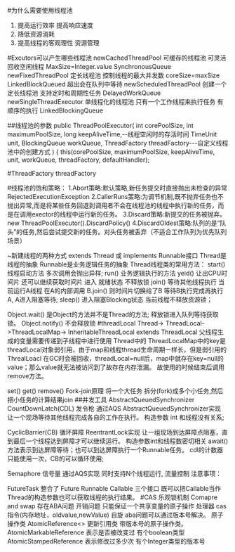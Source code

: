 #为什么需要使用线程池
1. 提高运行效率 提高响应速度
2. 降低资源消耗
3. 提高线程的客观理性 资源管理

#Excutors可以产生哪些线程池
newCachedThreadPool  可缓存的线程池  可灵活回收空闲线程 MaxSize=Integer.value  SynchronousQueue
newFixedThreadPool 定长线程池  控制线程的最大并发数 coreSize=maxSize  LinkedBlockQueued  超出会在队列中等待
newScheduledThreadPool 创建一个定长线程池 支持定时和周期性任务  DelayedWorkQueue
newSingleThreadExecutor 单线程化的线程池 只有一个工作线程来执行任务 有顺序的执行  LinkedBlockingQueue

##线程池的参数
public ThreadPoolExecutor(
int corePoolSize, 
int maximumPoolSize, 
long keepAliveTime,--线程空闲时的存活时间
 TimeUnit unit, 
 BlockingQueue workQueue, 
 ThreadFactory threadFactory---自定义线程池中的创建方式 )
 { this(corePoolSize, maximumPoolSize, keepAliveTime, unit, workQueue, threadFactory, defaultHandler);
 
 #ThreadFactory threadFactory 

#线程池的饱和策略： 
1.Abort策略:默认策略,新任务提交时直接抛出未检查的异常RejectedExecutionException 
2.CallerRuns策略:为调节机制,既不抛弃任务也不抛出异常,而是将某些任务回退到调用者不会在线程池的线程中执行新的任务，而是在调用exector的线程中运行新的任务。
3.Discard策略:新提交的任务被抛弃。 new ThreadPoolExecutor().DiscardPolicy() 
4.DiscardOldest策略:队列的是“队头”的任务,然后尝试提交新的任务。对头任务被丢弃（不适合工作队列为优先队列场景）



~新建线程的两种方式  extends Thread 或 implements Runnable接口
Thread是线程的抽象  Runnable是业务逻辑任务的抽象
Thread线程类的常用方法：
start() 线程启动方法 多次调用会抛出异样;
run() 业务逻辑执行的方法
yeid() 让出CPU时间片 还可以继续获取时间片 进入 就绪状态 不释放锁
join()  等待其他线程执行  当前运行A线程  在A的内部调用 B.join() 则时间片切换给了B 等待B执行完成再执行A, A进入阻塞等待;
sleep() 进入阻塞Blocking状态 当前线程不释放资源锁；

Object.wait() 是Object的方法并不是Thread的方法; 释放锁进入队列等待获取锁。
Object.notify() 不会释放锁
#threadLocal
Thread-> ThreadLocal->ThreadLocalMap->
InheritableThreadLocal extends ThreadLocal  父线程生成的变量需要传递到子线程中进行使用
Thread中的 ThreadLocalMap中的key是 threadLocal对象弱引用，由于map和线程thread生命周期一样长，但是弱引用的ThrealLoacl
在GC时会被回收，threadLocal=null后，map中就存在key=null的value；那么value就无法被访问到了故存在内存泄漏。
故使用的时候结束后调用remove方法。

set()
get()
remove()
Fork-join原理  将一个大任务 拆分(fork)成多个小任务,然后把小任务的计算结果join
##并发工具 AbstractQueuedSynchronizer
CountDownLatch(CDL) 发令枪 通过AQS AbstractQueuedSynchronizer实现  让一个现场等待其他线程完成各自的工作在执行。
构造参数 int 和线程没有关系;

CyclicBarrier(CB)  循环屏障 ReentrantLock实现 让一组现场到达屏障点阻塞，直到最后一个线程达到屏障才可以继续运行。
构造参数int和线程数密切相关
await()方法表示到达屏障等待；也可以到达屏障执行一个Runnable任务。
cdl的计数器只能使用一次，CB的可以循环使用;

Semaphore 信号量 通过AQS实现 同时支持N个线程运行, 流量控制
注意事项：

FutureTask 整合了 Future Runnable Callable 三个接口  既可以把Callable当作Thread的构造参数也可以获取线程的执行结果。
#CAS 乐观锁机制 Comapre and swap   存在ABA问题  开销问题  只能保证一个共享变量的原子操作
处理器 cas指令(内存地址，oldvalue,newValue)  自旋
aba问题可以通过版本号解决。
原子操作类 AtomicReference<> 更新引用类
带版本号的原子操作类。
 AtomicMarkableReference  表示是否被改变过 有个boolean类型
 AtomicStampedReference   表示修改过多少次 有个Integer类型的版本号






